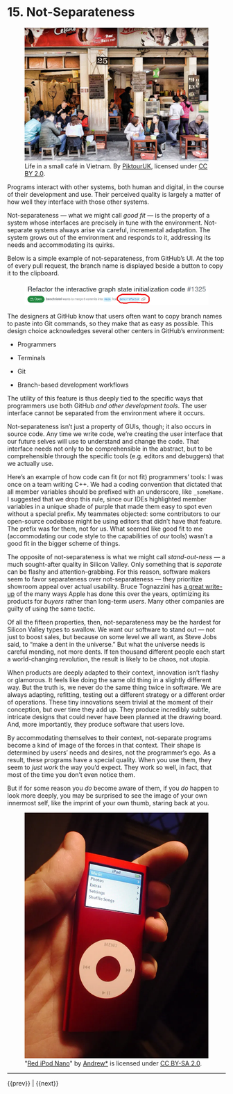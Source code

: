 # 15. Not-Separateness

<figure style="--fig-width: 100%">
<img src="cafe.webp" alt="">
<figcaption>Life in a small café in Vietnam. By </span><a href="https://www.flickr.com/photos/69706441@N03">PiktourUK</a><span>, licensed under </span><a href="https://creativecommons.org/licenses/by/2.0">CC BY 2.0</a><span>.</figcaption>
</figure>

Programs interact with other systems, both human and digital, in the course of their development and use. Their perceived quality is largely a matter of how well they interface with those other systems.

Not-separateness — what we might call _good fit_ — is the property of a system whose interfaces are precisely in tune with the environment. Not-separate systems always arise via careful, incremental adaptation. The system grows out of the environment and responds to it, addressing its needs and accommodating its quirks.

Below is a simple example of not-separateness, from GitHub’s UI. At the top of every pull request, the branch name is displayed beside a button to copy it to the clipboard.

<figure class="bleed">
<img alt="" src="github.webp">
</figure>

The designers at GitHub know that users often want to copy branch names to paste into Git commands, so they make that as easy as possible. This design choice acknowledges several other centers in GitHub’s environment:

*   Programmers
    
*   Terminals
    
*   Git
    
*   Branch-based development workflows
    

The utility of this feature is thus deeply tied to the specific ways that programmers use both GitHub _and other development tools_. The user interface cannot be separated from the environment where it occurs.

Not-separateness isn’t just a property of GUIs, though; it also occurs in source code. Any time we write code, we’re creating the user interface that our future selves will use to understand and change the code. That interface needs not only to be comprehensible in the abstract, but to be comprehensible through the specific tools (e.g. editors and debuggers) that we actually use.

Here’s an example of how code can fit (or not fit) programmers’ tools: I was once on a team writing C++. We had a coding convention that dictated that all member variables should be prefixed with an underscore, like `_someName`. I suggested that we drop this rule, since our IDEs highlighted member variables in a unique shade of purple that made them easy to spot even without a special prefix. My teammates objected: some contributors to our open-source codebase might be using editors that didn’t have that feature. The prefix was for them, not for us. What seemed like good fit to me (accommodating our code style to the capabilities of _our_ tools) wasn’t a good fit in the bigger scheme of things.

The opposite of not-separateness is what we might call _stand-out-ness —_ a much sought-after quality in Silicon Valley. Only something that is _separate_ can be flashy and attention-grabbing. For this reason, software makers seem to favor separateness over not-separateness — they prioritize showroom appeal over actual usability. Bruce Tognazzini has [a great write-up](https://asktog.com/atc/the-third-user/) of the many ways Apple has done this over the years, optimizing its products for _buyers_ rather than long-term _users_. Many other companies are guilty of using the same tactic.

Of all the fifteen properties, then, not-separateness may be the hardest for Silicon Valley types to swallow. We want our software to stand out — not just to boost sales, but because on some level we all want, as Steve Jobs said, to “make a dent in the universe.” But what the universe needs is careful mending, not more dents. If ten thousand different people each start a world-changing revolution, the result is likely to be chaos, not utopia.

When products are deeply adapted to their context, innovation isn’t flashy or glamorous. It feels like doing the same old thing in a slightly different way. But the truth is, we never do the same thing twice in software. We are always adapting, refitting, testing out a different strategy or a different order of operations. These tiny innovations seem trivial at the moment of their conception, but over time they add up. They produce incredibly subtle, intricate designs that could never have been planned at the drawing board. And, more importantly, they produce software that users love.

By accommodating themselves to their context, not-separate programs become a kind of image of the forces in that context. Their shape is determined by users’ needs and desires, not the programmer’s ego. As a result, these programs have a special quality. When you use them, they seem to _just work_ the way you’d expect. They work so well, in fact, that most of the time you don’t even notice them.

But if for some reason you _do_ become aware of them, if you _do_ happen to look more deeply, you may be surprised to see the image of your own innermost self, like the imprint of your own thumb, staring back at you.

<figure style="--fig-width: 300px">
<img src="ipod2.webp" alt="">
<figcaption>
&quot;<a href="https://www.flickr.com/photos/26572975@N00/268673268">Red iPod Nano</a>&quot; by <a href="https://www.flickr.com/photos/26572975@N00">Andrew*</a> is licensed under <a href="https://creativecommons.org/licenses/by-sa/2.0/?ref=openverse">CC BY-SA 2.0</a>.
</figcaption>
</figure>

<hr>

<nav class="centered-text">{{prev}} | {{next}}</nav>